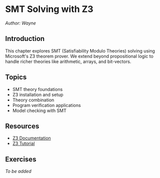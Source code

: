 # SMT Solving with Z3

*Author: Wayne*

## Introduction

This chapter explores SMT (Satisfiability Modulo Theories) solving using Microsoft's Z3 theorem prover. We extend beyond propositional logic to handle richer theories like arithmetic, arrays, and bit-vectors.

## Topics

- SMT theory foundations
- Z3 installation and setup
- Theory combination
- Program verification applications
- Model checking with SMT

## Resources

- [Z3 Documentation](https://github.com/Z3Prover/z3)
- [Z3 Tutorial](https://rise4fun.com/z3/tutorial)

## Exercises

*To be added*
